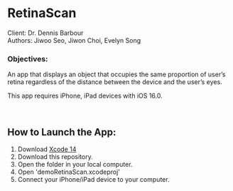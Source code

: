 # RetinaScan

Client: Dr. Dennis Barbour <br />
Authors: Jiwoo Seo, Jiwon Choi, Evelyn Song

### Objectives:
An app that displays an object that occupies the same proportion of user’s retina regardless of the distance between the device and the user’s eyes.

This app requires iPhone, iPad devices with iOS 16.0.

<br />

## How to Launch the App:
1. Download [Xcode 14](https://developer.apple.com/xcode/)
2. Download this repository. 
3. Open the folder in your local computer.
4. Open 'demoRetinaScan.xcodeproj'
5. Connect your iPhone/iPad device to your computer. 
